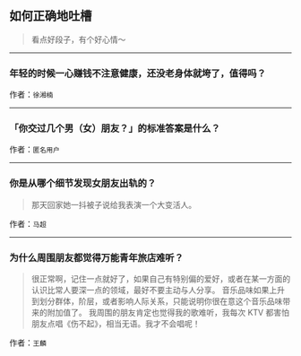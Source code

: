 ## 如何正确地吐槽

> 看点好段子，有个好心情～


 
---

### 年轻的时候一心赚钱不注意健康，还没老身体就垮了，值得吗？

> 


作者：`徐湘楠`

---

### 「你交过几个男（女）朋友？」的标准答案是什么？

> 


作者：`匿名用户`

---

### 你是从哪个细节发现女朋友出轨的？

> 那天回家她一抖被子说给我表演一个大变活人。


作者：`马超`

---

### 为什么周围朋友都觉得万能青年旅店难听？

> 很正常啊，记住一点就好了，如果自己有特别偏的爱好，或者在某一方面的认识比常人要深一点的领域，最好不要主动与人分享。
> 音乐品味如果上升到划分群体，阶层，或者影响人际关系，只能说明你很在意这个音乐品味带来的附加值了。
> 我周围的朋友肯定也觉得我的歌难听，我每次 KTV 都害怕朋友点唱《伤不起》，相当无语。我才不会唱呢！


作者：`王麟`